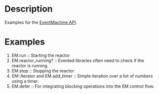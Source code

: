 Description
===========

Examples for the [EventMachine API](http://eventmachine.rubyforge.org/EventMachine.html).

Examples
========

1. EM.run :: Starting the reactor
2. EM.reactor_running? :: Evented libraries often need to check if the reactor is running.
3. EM.stop :: Stopping the reactor
4. EM::Iterator and EM.add_timer :: Simple iteration over a list of numbers using a timer.
5. EM.defer :: For integrating blocking operations into the EM control flow.
